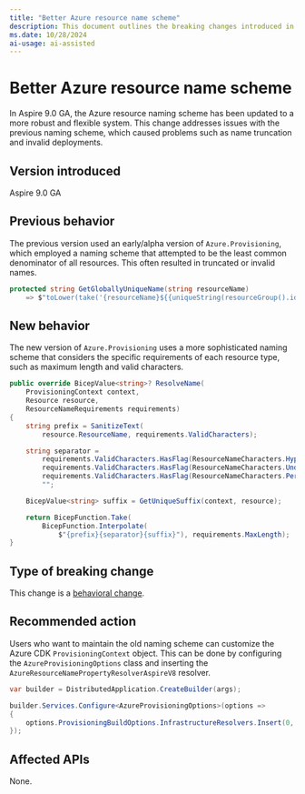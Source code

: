 ```yaml
---
title: "Better Azure resource name scheme"
description: This document outlines the breaking changes introduced in Aspire 9.0 GA regarding the Azure resource naming scheme.
ms.date: 10/28/2024
ai-usage: ai-assisted
---
```


# Better Azure resource name scheme

In Aspire 9.0 GA, the Azure resource naming scheme has been updated to a more robust and flexible system. This change addresses issues with the previous naming scheme, which caused problems such as name truncation and invalid deployments.

## Version introduced

Aspire 9.0 GA

## Previous behavior

The previous version used an early/alpha version of `Azure.Provisioning`, which employed a naming scheme that attempted to be the least common denominator of all resources. This often resulted in truncated or invalid names.

```csharp
protected string GetGloballyUniqueName(string resourceName)
    => $"toLower(take('{resourceName}${{uniqueString(resourceGroup().id)}}', 24))";
```

## New behavior

The new version of `Azure.Provisioning` uses a more sophisticated naming scheme that considers the specific requirements of each resource type, such as maximum length and valid characters.

```csharp
public override BicepValue<string>? ResolveName(
    ProvisioningContext context,
    Resource resource,
    ResourceNameRequirements requirements)
{
    string prefix = SanitizeText(
        resource.ResourceName, requirements.ValidCharacters);

    string separator =
        requirements.ValidCharacters.HasFlag(ResourceNameCharacters.Hyphen) ? "-" :
        requirements.ValidCharacters.HasFlag(ResourceNameCharacters.Underscore) ? "_" :
        requirements.ValidCharacters.HasFlag(ResourceNameCharacters.Period) ? "." :
        "";

    BicepValue<string> suffix = GetUniqueSuffix(context, resource);

    return BicepFunction.Take(
        BicepFunction.Interpolate(
            $"{prefix}{separator}{suffix}"), requirements.MaxLength);
}
```

## Type of breaking change

This change is a [behavioral change](../categories.md#behavioral-change).

## Recommended action

Users who want to maintain the old naming scheme can customize the Azure CDK `ProvisioningContext` object. This can be done by configuring the `AzureProvisioningOptions` class and inserting the `AzureResourceNamePropertyResolverAspireV8` resolver.

```csharp
var builder = DistributedApplication.CreateBuilder(args);

builder.Services.Configure<AzureProvisioningOptions>(options =>
{
    options.ProvisioningBuildOptions.InfrastructureResolvers.Insert(0, new AspireV8ResourceNamePropertyResolver());
});
```

## Affected APIs

None.
